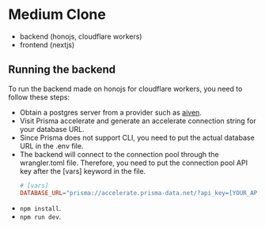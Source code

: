 # Medium Clone

- backend (honojs, cloudflare workers)
- frontend (nextjs)

## Running the backend

To run the backend made on honojs for cloudflare workers, you need to follow these steps:

- Obtain a postgres server from a provider such as [aiven](https://aiven.io/).
- Visit Prisma accelerate and generate an accelerate connection string for your database URL.
- Since Prisma does not support CLI, you need to put the actual database URL in the .env file.
- The backend will connect to the connection pool through the wrangler.toml file. Therefore, you need to put the connection pool API key after the [vars] keyword in the file.
  ```toml
  # [vars]
  DATABASE_URL="prisma://accelerate.prisma-data.net/?api_key=[YOUR_API_KEY]"
  ```
- `npm install`.
- `npm run dev`.
